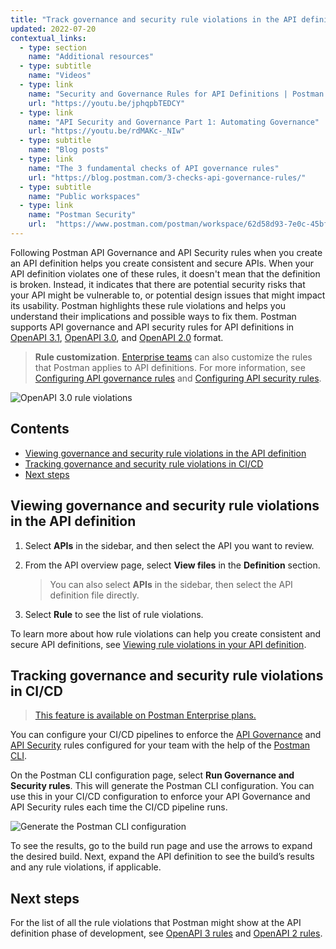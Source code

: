 ```yaml
---
title: "Track governance and security rule violations in the API definition"
updated: 2022-07-20
contextual_links:
  - type: section
    name: "Additional resources"
  - type: subtitle
    name: "Videos"
  - type: link
    name: "Security and Governance Rules for API Definitions | Postman Level Up"
    url: "https://youtu.be/jphqpbTEDCY"
  - type: link
    name: "API Security and Governance Part 1: Automating Governance"
    url: "https://youtu.be/rdMAKc-_NIw"
  - type: subtitle
    name: "Blog posts"
  - type: link
    name: "The 3 fundamental checks of API governance rules"
    url: "https://blog.postman.com/3-checks-api-governance-rules/"
  - type: subtitle
    name: "Public workspaces"
  - type: link
    name: "Postman Security"
    url:  "https://www.postman.com/postman/workspace/62d58d93-7e0c-45bf-9daa-cc8e531fc344"
---
```


Following Postman API Governance and API Security rules when you create an API definition helps you create consistent and secure APIs. When your API definition violates one of these rules, it doesn't mean that the definition is broken. Instead, it indicates that there are potential security risks that your API might be vulnerable to, or potential design issues that might impact its usability. Postman highlights these rule violations and helps you understand their implications and possible ways to fix them. Postman supports API governance and API security rules for API definitions in [OpenAPI 3.1](/docs/api-governance/api-definition/openapi3/), [OpenAPI 3.0](/docs/api-governance/api-definition/openapi3/), and [OpenAPI 2.0](/docs/api-governance/api-definition/openapi2/) format.

> **Rule customization**. [Enterprise teams](https://www.postman.com/pricing/) can also customize the rules that Postman applies to API definitions. For more information, see [Configuring API governance rules](/docs/api-governance/configurable-rules/configuring-api-governance-rules/) and [Configuring API security rules](/docs/api-governance/configurable-rules/configuring-api-security-rules/).

<img alt="OpenAPI 3.0 rule violations" src="https://assets.postman.com/postman-docs/v10/api-definition-rule-violations-openapi3-v10.1.jpg" />

## Contents

* [Viewing governance and security rule violations in the API definition](#viewing-governance-and-security-rule-violations-in-the-api-definition)
* [Tracking governance and security rule violations in CI/CD](#tracking-governance-and-security-rule-violations-in-cicd)
* [Next steps](#next-steps)

## Viewing governance and security rule violations in the API definition

1. Select **APIs** in the sidebar, and then select the API you want to review.
1. From the API overview page, select **View files** in the **Definition** section.

    > You can also select **APIs** in the sidebar, then select the API definition file directly.

1. Select **Rule** to see the list of rule violations.

To learn more about how rule violations can help you create consistent and secure API definitions, see [Viewing rule violations in your API definition](/docs/designing-and-developing-your-api/developing-an-api/validating-elements-against-schema/#viewing-rule-violations-in-your-api-definition).

## Tracking governance and security rule violations in CI/CD

> [This feature is available on Postman Enterprise plans.](https://www.postman.com/pricing)

You can configure your CI/CD pipelines to enforce the [API Governance](/docs/api-governance/configurable-rules/configuring-api-governance-rules/) and [API Security](/docs/api-governance/configurable-rules/configuring-api-security-rules/) rules configured for your team with the help of the [Postman CLI](/docs/postman-cli/postman-cli-overview/).

On the Postman CLI configuration page, select **Run Governance and Security rules**. This will generate the Postman CLI configuration. You can use this in your CI/CD configuration to enforce your API Governance and API Security rules each time the CI/CD pipeline runs.

<img alt="Generate the Postman CLI configuration" src="https://assets.postman.com/postman-docs/v10/generate-postman-cli-v10-3.jpg" />

To see the results, go to the build run page and use the arrows to expand the desired build. Next, expand the API definition to see the build’s results and any rule violations, if applicable.

## Next steps

For the list of all the rule violations that Postman might show at the API definition phase of development, see [OpenAPI 3 rules](/docs/api-governance/api-definition/openapi3/) and [OpenAPI 2 rules](/docs/api-governance/api-definition/openapi2/).
